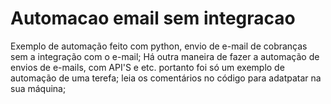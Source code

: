 # Automacao email sem integracao
Exemplo de automação feito com python, envio de e-mail de cobranças sem a integração com o e-mail;
Há outra maneira de fazer a automação de envios de e-mails, com API'S e etc. portanto foi só um exemplo de automação de uma terefa;
leia os comentários no código para adatpatar na sua máquina;
